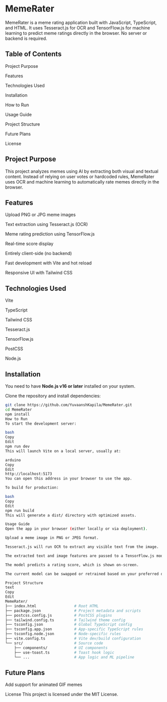 # MemeRater
MemeRater is a meme rating application built with JavaScript, TypeScript, and HTML. It uses Tesseract.js for OCR and TensorFlow.js for machine learning to predict meme ratings directly in the browser. No server or backend is required.

## Table of Contents
Project Purpose

Features

Technologies Used

Installation

How to Run

Usage Guide

Project Structure

Future Plans

License

## Project Purpose
This project analyzes memes using AI by extracting both visual and textual content. Instead of relying on user votes or hardcoded rules, MemeRater uses OCR and machine learning to automatically rate memes directly in the browser.

## Features
Upload PNG or JPG meme images

Text extraction using Tesseract.js (OCR)

Meme rating prediction using TensorFlow.js

Real-time score display

Entirely client-side (no backend)

Fast development with Vite and hot reload

Responsive UI with Tailwind CSS

## Technologies Used
Vite

TypeScript

Tailwind CSS

Tesseract.js

TensorFlow.js

PostCSS

Node.js

## Installation

You need to have **Node.js v16 or later** installed on your system.

Clone the repository and install dependencies:

```bash
git clone https://github.com/YuvaanshKapila/MemeRater.git
cd MemeRater
npm install
How to Run
To start the development server:

bash
Copy
Edit
npm run dev
This will launch Vite on a local server, usually at:

arduino
Copy
Edit
http://localhost:5173
You can open this address in your browser to use the app.

To build for production:

bash
Copy
Edit
npm run build
This will generate a dist/ directory with optimized assets.

Usage Guide
Open the app in your browser (either locally or via deployment).

Upload a meme image in PNG or JPEG format.

Tesseract.js will run OCR to extract any visible text from the image.

The extracted text and image features are passed to a TensorFlow.js model.

The model predicts a rating score, which is shown on-screen.

The current model can be swapped or retrained based on your preferred dataset and humour scoring logic.

Project Structure
text
Copy
Edit
MemeRater/
├── index.html                 # Root HTML
├── package.json               # Project metadata and scripts
├── postcss.config.js          # PostCSS plugins
├── tailwind.config.ts         # Tailwind theme config
├── tsconfig.json              # Global TypeScript config
├── tsconfig.app.json          # App-specific TypeScript rules
├── tsconfig.node.json         # Node-specific rules
├── vite.config.ts             # Vite dev/build configuration
└── src/                       # Source code
    ├── components/            # UI components
    ├── use-toast.ts           # Toast hook logic
    └── ...                    # App logic and ML pipeline
```
## Future Plans
Add support for animated GIF memes

License
This project is licensed under the MIT License.
